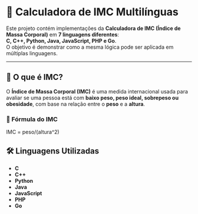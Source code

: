 # 🧮 Calculadora de IMC Multilínguas

Este projeto contém implementações da **Calculadora de IMC (Índice de Massa Corporal)** em **7 linguagens diferentes**:  
**C, C++, Python, Java, JavaScript, PHP e Go**.  
O objetivo é demonstrar como a mesma lógica pode ser aplicada em múltiplas linguagens.

---

## 📌 O que é IMC?

O **Índice de Massa Corporal (IMC)** é uma medida internacional usada para avaliar se uma pessoa está com **baixo peso, peso ideal, sobrepeso ou obesidade**, com base na relação entre o **peso** e a **altura**.

### 🧮 Fórmula do IMC


IMC = peso/(altura^2)


## 🛠️ Linguagens Utilizadas

- **C**
- **C++**
- **Python**
- **Java**
- **JavaScript**
- **PHP**
- **Go**
